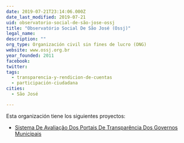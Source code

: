 ```yaml
---
date: 2019-07-21T23:14:06.000Z
date_last_modified: 2019-07-21
uid: observatorio-social-de-são-jose-ossj
title: "Observatório Social De São José (Ossj)"
legal_name: 
description: ""
org_type: Organización civil sin fines de lucro (ONG)
website: www.ossj.org.br
year_founded: 2011
facebook: 
twitter: 
tags:
  - transparencia-y-rendicion-de-cuentas
  - participación-ciudadana
cities: 
  - São José

---
```


Esta organización tiene los siguientes proyectos:

- [Sistema De Avaliação Dos Portais De Transparência Dos Governos Municipais](/i/sistema-de-avaliacão-dos-portais-de-transparencia-dos-governos-municipais.html)
